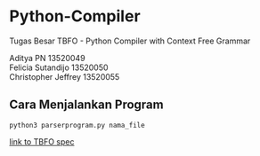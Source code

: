 # Python-Compiler

Tugas Besar TBFO - Python Compiler with Context Free Grammar

Aditya PN 13520049  
Felicia Sutandijo 13520050  
Christopher Jeffrey 13520055

## Cara Menjalankan Program
`python3 parserprogram.py nama_file`

[link to TBFO spec](https://docs.google.com/document/d/1Fd8wLOP_GzJ66atpw1yK1_S1dLCFQcKFTgnePFHql7Y/edit)